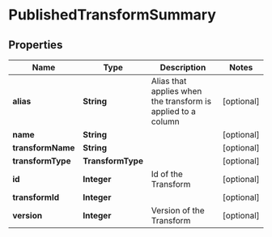 

# PublishedTransformSummary



## Properties

| Name | Type | Description | Notes |
|------------ | ------------- | ------------- | -------------|
|**alias** | **String** | Alias that applies when the transform is applied to a column |  [optional] |
|**name** | **String** |  |  [optional] |
|**transformName** | **String** |  |  [optional] |
|**transformType** | **TransformType** |  |  [optional] |
|**id** | **Integer** | Id of the Transform |  [optional] |
|**transformId** | **Integer** |  |  [optional] |
|**version** | **Integer** | Version of the Transform |  [optional] |



